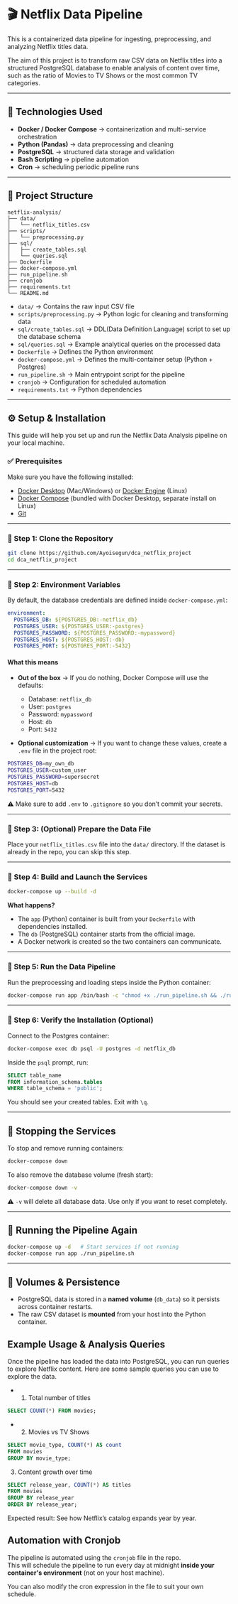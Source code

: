 
# 🎬 Netflix Data Pipeline

This is a containerized data pipeline for ingesting, preprocessing, and analyzing Netflix titles data.

The aim of this project is to transform raw CSV data on Netflix titles into a structured PostgreSQL database to enable analysis of content over time, such as the ratio of Movies to TV Shows or the most common TV categories.

---

## 🚀 Technologies Used

* **Docker / Docker Compose** → containerization and multi-service orchestration
* **Python (Pandas)** → data preprocessing and cleaning
* **PostgreSQL** → structured data storage and validation
* **Bash Scripting** → pipeline automation
* **Cron** → scheduling periodic pipeline runs

---

## 📂 Project Structure

```
netflix-analysis/
├── data/
│   └── netflix_titles.csv
├── scripts/
│   └── preprocessing.py
├── sql/
│   ├── create_tables.sql
│   └── queries.sql
├── Dockerfile
├── docker-compose.yml
├── run_pipeline.sh
├── cronjob
├── requirements.txt 
└── README.md
```

* `data/` → Contains the raw input CSV file
* `scripts/preprocessing.py` → Python logic for cleaning and transforming data
* `sql/create_tables.sql` → DDL(Data Definition Language) script to set up the database schema
* `sql/queries.sql` → Example analytical queries on the processed data
* `Dockerfile` → Defines the Python environment
* `docker-compose.yml` → Defines the multi-container setup (Python + Postgres)
* `run_pipeline.sh` → Main entrypoint script for the pipeline
* `cronjob` → Configuration for scheduled automation
* `requirements.txt` → Python dependencies

---

## ⚙️ Setup & Installation

This guide will help you set up and run the Netflix Data Analysis pipeline on your local machine.

### ✅ Prerequisites

Make sure you have the following installed:

* [Docker Desktop](https://www.docker.com/products/docker-desktop/) (Mac/Windows) or [Docker Engine](https://docs.docker.com/engine/install/) (Linux)
* [Docker Compose](https://docs.docker.com/compose/install/) (bundled with Docker Desktop, separate install on Linux)
* [Git](https://git-scm.com/book/en/v2/Getting-Started-Installing-Git)

---

### 🔹 Step 1: Clone the Repository

```bash
git clone https://github.com/Ayoisegun/dca_netflix_project
cd dca_netflix_project
```

---

### 🔹 Step 2: Environment Variables

By default, the database credentials are defined inside `docker-compose.yml`:

```yaml
environment:
  POSTGRES_DB: ${POSTGRES_DB:-netflix_db}
  POSTGRES_USER: ${POSTGRES_USER:-postgres}
  POSTGRES_PASSWORD: ${POSTGRES_PASSWORD:-mypassword}
  POSTGRES_HOST: ${POSTGRES_HOST:-db}
  POSTGRES_PORT: ${POSTGRES_PORT:-5432}
```

#### What this means

* **Out of the box** → If you do nothing, Docker Compose will use the defaults:

  * Database: `netflix_db`
  * User: `postgres`
  * Password: `mypassword`
  * Host: `db`
  * Port: `5432`

* **Optional customization** → If you want to change these values, create a `.env` file in the project root:

```bash
POSTGRES_DB=my_own_db
POSTGRES_USER=custom_user
POSTGRES_PASSWORD=supersecret
POSTGRES_HOST=db
POSTGRES_PORT=5432
```

⚠️ Make sure to add `.env` to `.gitignore` so you don’t commit your secrets.

---

### 🔹 Step 3: (Optional) Prepare the Data File

Place your `netflix_titles.csv` file into the `data/` directory. If the dataset is already in the repo, you can skip this step.

---

### 🔹 Step 4: Build and Launch the Services

```bash
docker-compose up --build -d
```

**What happens?**

* The `app` (Python) container is built from your `Dockerfile` with dependencies installed.
* The `db` (PostgreSQL) container starts from the official image.
* A Docker network is created so the two containers can communicate.

---

### 🔹 Step 5: Run the Data Pipeline

Run the preprocessing and loading steps inside the Python container:

```bash
docker-compose run app /bin/bash -c "chmod +x ./run_pipeline.sh && ./run_pipeline.sh"
```

---

### 🔹 Step 6: Verify the Installation (Optional)

Connect to the Postgres container:

```bash
docker-compose exec db psql -U postgres -d netflix_db
```

Inside the `psql` prompt, run:

```sql
SELECT table_name 
FROM information_schema.tables 
WHERE table_schema = 'public';
```

You should see your created tables. Exit with `\q`.

---

## 🛑 Stopping the Services

To stop and remove running containers:

```bash
docker-compose down
```

To also remove the database volume (fresh start):

```bash
docker-compose down -v
```

⚠️ `-v` will delete all database data. Use only if you want to reset completely.

---

## 🔄 Running the Pipeline Again

```bash
docker-compose up -d   # Start services if not running
docker-compose run app ./run_pipeline.sh
```

---

## 💾 Volumes & Persistence

* PostgreSQL data is stored in a **named volume** (`db_data`) so it persists across container restarts.
* The raw CSV dataset is **mounted** from your host into the Python container.

## Example Usage & Analysis Queries

Once the pipeline has loaded the data into PostgreSQL, you can run queries to explore Netflix content. Here are some sample queries you can use to explore the data. 

* 1. Total number of titles
``` sql
SELECT COUNT(*) FROM movies;
```

* 2. Movies vs TV Shows
``` sql 
SELECT movie_type, COUNT(*) AS count
FROM movies
GROUP BY movie_type;
```

3. Content growth over time
```sql 
SELECT release_year, COUNT(*) AS titles
FROM movies
GROUP BY release_year
ORDER BY release_year;
```
Expected result: See how Netflix’s catalog expands year by year.

## Automation with Cronjob

The pipeline is automated using the `cronjob` file in the repo.  
This will schedule the pipeline to run every day at midnight **inside your container's environment** (not on your host machine).  

You can also modify the cron expression in the file to suit your own schedule.
